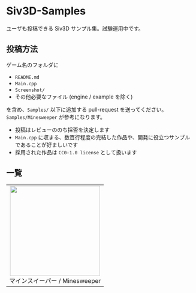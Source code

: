 # Siv3D-Samples
ユーザも投稿できる Siv3D サンプル集。試験運用中です。

## 投稿方法

ゲーム名のフォルダに

- `README.md`
- `Main.cpp`
- `Screenshot/`
- その他必要なファイル (engine / example を除く)

を含め、`Samples/` 以下に追加する pull-request を送ってください。`Samples/Minesweeper` が参考になります。  

- 投稿はレビューののち採否を決定します
- `Main.cpp` に収まる、数百行程度の完結した作品や、開発に役立つサンプルであることが好ましいです 
- 採用された作品は `CC0-1.0 license` として扱います


## 一覧

|    |
|:--:|
|<a href="Samples/Minesweeper"><img src="https://raw.githubusercontent.com/Siv3D/Siv3D-Samples/main/Samples/Minesweeper/Screenshot/3.png" width="240px"></a><br>マインスイーパー / Minesweeper |
